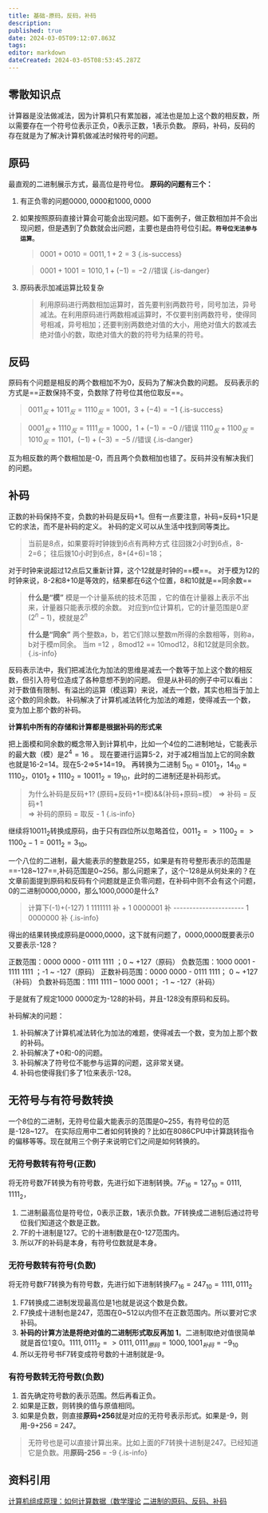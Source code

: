 ```yaml
---
title: 基础-原码，反码，补码
description: 
published: true
date: 2024-03-05T09:12:07.863Z
tags: 
editor: markdown
dateCreated: 2024-03-05T08:53:45.287Z
---
```


## 零散知识点
计算器是没法做减法，因为计算机只有累加器，减法也是加上这个数的相反数，所以需要存在一个符号位表示正负，0表示正数，1表示负数。
原码，补码，反码的存在就是为了解决计算机做减法时候符号的问题。

## 原码
最直观的二进制展示方式，最高位是符号位。
**原码的问题有三个：**
1. 有正负零的问题$0000,0000$和$1000,0000$
2. 如果按照原码直接计算会可能会出现问题。如下面例子，做正数相加并不会出现问题，但是遇到了负数就会出问题，主要也是由符号位引起。**`符号位无法参与运算`**。
  
   >$0001+0010=0011,1+2=3$
   {.is-success}
   
   >$0001+1001=1010,1+(-1)=-2$ //错误 
   {.is-danger}
  
3. 原码表示加减运算比较复杂
    >利用原码进行两数相加运算时，首先要判别两数符号，同号加法，异号减法。在利用原码进行两数相减运算时，不仅要判别两数符号，使得同号相减，异号相加；还要判别两数绝对值的大小，用绝对值大的数减去绝对值小的数，取绝对值大的数的符号为结果的符号。

## 反码
原码有个问题是相反的两个数相加不为0，反码为了解决负数的问题。
反码表示的方式是==正数保持不变，负数除了符号位其他位取反==。
> $0011_{反}+1011_{反} = 1110_{反} =1001，3+(-4)= -1$
{.is-success}

> $0001_{反}+1110_{反} = 1111_{反} =1000，1+(-1)= -0$  //错误 
> $1110_{反} + 1100_{反} = 1010_{反} = 1101，  (-1)+(-3) =-5$  //错误 
{.is-danger}


互为相反数的两个数相加是-0，而且两个负数相加也错了。反码并没有解决我们的问题。

## 补码
正数的补码保持不变，负数的补码是反码+1。但有一点要注意，补码=反码+1只是它的求法，而不是补码的定义。
补码的定义可以从生活中找到同等类比。
>当前是8点，如果要将时钟拨到6点有两种方式
>往回拨2小时到6点，8-2=6；
>往后拨10小时到6点，8+(4+6)=18；

对于时钟来说超过12点后又重新计算，这个12就是时钟的==模==。
对于模为12的时钟来说，8-2和8+10是等效的，结果都在6这个位置，8和10就是==同余数==

>**什么是“模”**
>模是一个计量系统的技术范围 ，它的值在计量器上表示不出来，计量器只能表示模的余数。
>对应到n位计算机，它的计量范围是$0 至(2^{n}-1)$，模就是$2^{n}$
>
>**什么是“同余”**
>两个整数a，b，若它们除以整数m所得的余数相等，则称a，b对于模m同余。
>当m =12 ，8mod12 == 10mod12，8和12就是同余数。
{.is-info}

反码表示法中，我们把减法化为加法的思维是减去一个数等于加上这个数的相反数，但引入符号位造成了各种意想不到的问题。
但是从补码的例子中可以看出：对于数值有限制、有溢出的运算（模运算）来说，减去一个数，其实也相当于加上这个数的同余数。
补码解决了计算机减法转化为加法的难题，使得减去一个数，变为加上那个数的补码。

**计算机中所有的存储和计算都是根据补码的形式来**

把上面模和同余数的概念带入到计算机中，比如一个4位的二进制地址，它能表示的最大数（模）是$2^{4}=16$ 。
现在要进行运算5-2，对于减2相当加上它的同余数也就是16-2=14。现在5-2=>5+14=19。
再转换为二进制 $5_{10}=0101_{2}，14_{10}=1110_{2} ，0101_{2}+1110_{2}=10011_{2}=19_{10}$，此时的二进制还是补码形式。

>为什么补码是反码+1?
>         (原码+反码+1=模)&&(补码+原码=模） 
=> 补码 = 反码+1  
=> 补码的原码 = 取反 - 1
{.is-info}

继续将$10011_{2}$转换成原码，由于只有四位所以忽略首位，$0011_{2}=>1100_{2}=>1100_{2}-1=0011_{2}=3_{10}$。

一个八位的二进制，最大能表示的整数是255，如果是有符号整形表示的范围是==-128~127==,补码范围是0~256。那么问题来了，这个-128是从何处来的？在文章前面提到原码和反码有个问题就是正负零问题，在补码中则不会有这个问题，0的二进制0000,0000，那么1000,0000是什么?

> 计算下(-1)+(-127)
>    1 1111111 补  +
>    1 0000001 补 
>   \----------------------
>    1 0000000 补
{.is-info}




得出的结果转换成原码是0000,0000，这下就有问题了，0000,0000既要表示0又要表示-128？

正数范围：0000 0000 - 0111 1111 ；0 ~ +127（原码）
负数范围：1000 0001 - 1111 1111 ；-1 ~ -127（原码）
正数补码范围：0000 0000 - 0111 1111； 0 ~ +127（补码）
负数补码范围：1111 1111 – 1000 0001； -1 ~ -127（补码）

于是就有了规定1000 0000定为-128的补码，并且-128没有原码和反码。

补码解决的问题：
1. 补码解决了计算机减法转化为加法的难题，使得减去一个数，变为加上那个数的补码。
2. 补码解决了+0和-0的问题。
3. 补码解决了符号位不能参与运算的问题，这非常关键。
4. 补码也使得我们多了1位来表示-128。

## 无符号与有符号数转换
一个8位的二进制，无符号位最大能表示的范围是0\~255，有符号位的范是-128~127。
在实际应用中二者如何转换的？比如在8086CPU中计算跳转指令的偏移等等。现在就用三个例子来说明它们之间是如何转换的。
### 无符号数转有符号(正数)
将无符号数7F转换为有符号数，先进行如下进制转换。$7F_{16}=127_{10}=0111,1111_{2}$，
1. 二进制最高位是符号位，0表示正数，1表示负数。7F转换成二进制后通过符号位我们知道这个数是正数。
2. 7F的十进制是127。它的十进制数是在0-127范围内。
4. 所以7F的补码是本身，有符号位数就是本身。
### 无符号数转有符号(负数)
将无符号数F7转换为有符号数，先进行如下进制转换$F7_{16}=247_{10}=1111,0111_{2}$
1. F7转换成二进制发现最高位是1也就是说这个数是负数。
1. F7换成十进制也是247，范围在0~512以内但不在正数范围内。所以要对它求补码。
2. **补码的计算方法是将绝对值的二进制形式取反再加 1**。二进制取绝对值很简单就是首位1变0。$1111,0111_{2} => 0111,0111_{原码} =  1000,1001_{补码}= -9_{10}$
3. 所以无符号书F7转变成符号数的十进制就是-9。

### 有符号数转无符号数(负数)
1. 首先确定符号数的表示范围。然后再看正负。
2. 如果是正数，则转换的值与原值相同。
3. 如果是负数，则直接**原码+256**就是对应的无符号表示形式。如果是-9，则用-9+256 = 247。

>无符号也是可以直接计算出来。比如上面的F7转换十进制是247。已经知道它是负数。用**原码-256** = -9
{.is-info}

## 资料引用
[计算机组成原理：如何计算数据（数学理论](https://zhuanlan.zhihu.com/p/568263996)
[二进制的原码、反码、补码](https://zhuanlan.zhihu.com/p/99082236)
 